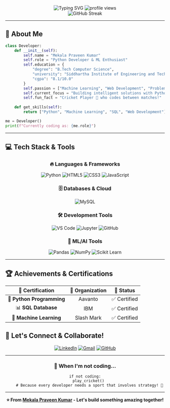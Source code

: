 <div align="center">
  
  <!-- Animated Header -->
  <img src="https://readme-typing-svg.herokuapp.com?font=Fira+Code&size=32&duration=2800&pause=2000&color=A9FEF7&center=true&vCenter=true&width=940&lines=Hi+there!+👋+I'm+Mekala+Praveen+Kumar;Python+Developer+%7C+ML+Engineer+%7C+Problem+Solver;Welcome+to+my+coding+universe!+🚀" alt="Typing SVG" />
  
  <!-- Profile Views Counter -->
  <img src="https://komarev.com/ghpvc/?username=yourusername&label=Profile%20views&color=0e75b6&style=flat" alt="profile views" />
  
</div>

<div align="center">
  
  <!-- GitHub Stats Cards -->
  <img src="https://github-readme-streak-stats.herokuapp.com/?user=yourusername&theme=tokyonight&hide_border=true&stroke=0000&background=0D1117&ring=e39777&fire=e39777&currStreakLabel=e39777" alt="GitHub Streak" />
  
</div>

---

## 🚀 About Me

```python
class Developer:
    def __init__(self):
        self.name = "Mekala Praveen Kumar"
        self.role = "Python Developer & ML Enthusiast"
        self.education = {
            "degree": "B.Tech Computer Science",
            "university": "Siddhartha Institute of Engineering and Technology",
            "cgpa": "8.1/10.0"
        }
        self.passion = ["Machine Learning", "Web Development", "Problem Solving"]
        self.current_focus = "Building intelligent solutions with Python & ML"
        self.fun_fact = "Cricket Player 🏏 who codes between matches!"
    
    def get_skills(self):
        return ["Python", "Machine Learning", "SQL", "Web Development"]

me = Developer()
print(f"Currently coding as: {me.role}")
```

---

## 💻 Tech Stack & Tools

<div align="center">

### 🔥 Languages & Frameworks
![Python](https://img.shields.io/badge/Python-3776AB?style=for-the-badge&logo=python&logoColor=white)
![HTML5](https://img.shields.io/badge/HTML5-E34F26?style=for-the-badge&logo=html5&logoColor=white)
![CSS3](https://img.shields.io/badge/CSS3-1572B6?style=for-the-badge&logo=css3&logoColor=white)
![JavaScript](https://img.shields.io/badge/JavaScript-F7DF1E?style=for-the-badge&logo=javascript&logoColor=black)

### 🗄️ Databases & Cloud
![MySQL](https://img.shields.io/badge/MySQL-4479A1?style=for-the-badge&logo=mysql&logoColor=white)

### 🛠️ Development Tools
![VS Code](https://img.shields.io/badge/VS_Code-007ACC?style=for-the-badge&logo=visual-studio-code&logoColor=white)
![Jupyter](https://img.shields.io/badge/Jupyter-F37626?style=for-the-badge&logo=jupyter&logoColor=white)
![GitHub](https://img.shields.io/badge/GitHub-181717?style=for-the-badge&logo=github&logoColor=white)

### 🤖 ML/AI Tools
![Pandas](https://img.shields.io/badge/Pandas-150458?style=for-the-badge&logo=pandas&logoColor=white)
![NumPy](https://img.shields.io/badge/NumPy-013243?style=for-the-badge&logo=numpy&logoColor=white)
![Scikit Learn](https://img.shields.io/badge/Scikit_Learn-F7931E?style=for-the-badge&logo=scikit-learn&logoColor=white)

</div>

---



## 🏆 Achievements & Certifications

<div align="center">

| 🏅 Certification | 🏢 Organization | 📅 Status |
|:----------------:|:---------------:|:---------:|
| 🐍 **Python Programming** | Aavanto | ✅ Certified |
| 📊 **SQL Database** | IBM | ✅ Certified |
| 🤖 **Machine Learning** | Slash Mark | ✅ Certified |

</div>



## 🤝 Let's Connect & Collaborate!

<div align="center">
  
[![LinkedIn](https://img.shields.io/badge/LinkedIn-0077B5?style=for-the-badge&logo=linkedin&logoColor=white)](https://www.linkedin.com/in/praveen-kumar-87277021a)
[![Gmail](https://img.shields.io/badge/Gmail-D14836?style=for-the-badge&logo=gmail&logoColor=white)](mailto:praveenyadavp999@gmail.com)
[![GitHub](https://img.shields.io/badge/GitHub-100000?style=for-the-badge&logo=github&logoColor=white)](https://github.com/praveen-kumar58)

</div>

---

<div align="center">
  

### 🏏 When I'm not coding...
```
if not coding:
    play_cricket() 
    # Because every developer needs a sport that involves strategy! 🏏
```

---

**⭐ From [Mekala Praveen Kumar](https://github.com/praveen-kumar58) - Let's build something amazing together!**

</div>
